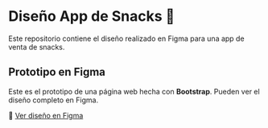 # Diseño App de Snacks 🍿

Este repositorio contiene el diseño realizado en Figma para una app de venta de snacks.

## Prototipo en Figma

Este es el prototipo de una página web hecha con **Bootstrap**. Pueden ver el diseño completo en Figma.

🔗 [Ver diseño en Figma](https://www.figma.com/design/rW30F7YxP5KRvPB1RGJPcS/Pagina-web-Bootstrap?t=UhaDEWt2h4YEW11h-1)



